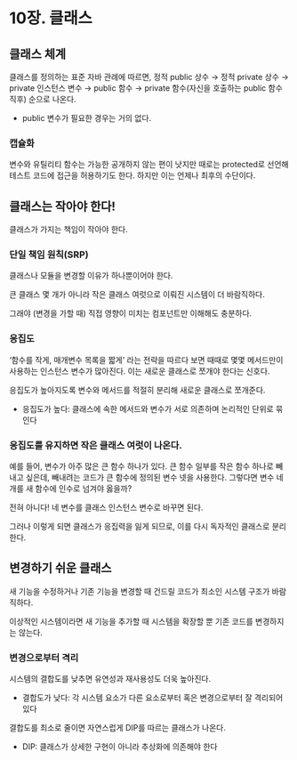 # 10장. 클래스

## 클래스 체계

클래스를 정의하는 표준 자바 관례에 따르면, 정적 public 상수 → 정적 private 상수 → private 인스턴스 변수 → public 함수 → private 함수(자신을 호출하는 public 함수 직후) 순으로 나온다.

- public 변수가 필요한 경우는 거의 없다.

### 캡슐화

변수와 유틸리티 함수는 가능한 공개하지 않는 편이 낫지만 때로는 protected로 선언해 테스트 코드에 접근을 허용하기도 한다. 하지만 이는 언제나 최후의 수단이다.

## 클래스는 작아야 한다!

클래스가 가지는 책임이 작아야 한다.

### 단일 책임 원칙(SRP)

클래스나 모듈을 변경할 이유가 하나뿐이어야 한다.

큰 클래스 몇 개가 아니라 작은 클래스 여럿으로 이뤄진 시스템이 더 바람직하다.

그래야 (변경을 가할 때) 직접 영향이 미치는 컴포넌트만 이해해도 충분하다.

### 응집도

‘함수를 작게, 매개변수 목록을 짧게’ 라는 전략을 따르다 보면 때때로 몇몇 메서드만이 사용하는 인스턴스 변수가 많아진다. 이는 새로운 클래스로 쪼개야 한다는 신호다.

응집도가 높아지도록 변수와 메서드를 적절히 분리해 새로운 클래스로 쪼개준다.

- 응집도가 높다: 클래스에 속한 메서드와 변수가 서로 의존하며 논리적인 단위로 묶인다

### 응집도를 유지하면 작은 클래스 여럿이 나온다.

예를 들어, 변수가 아주 많은 큰 함수 하나가 있다. 큰 함수 일부를 작은 함수 하나로 빼내고 싶은데, 빼내려는 코드가 큰 함수에 정의된 변수 넷을 사용한다. 그렇다면 변수 네 개를 새 함수에 인수로 넘겨야 옳을까?

전혀 아니다! 네 변수를 클래스 인스턴스 변수로 바꾸면 된다.

그러나 이렇게 되면 클래스가 응집력을 잃게 되므로, 이를 다시 독자적인 클래스로 분리한다.

## 변경하기 쉬운 클래스

새 기능을 수정하거나 기존 기능을 변경할 때 건드릴 코드가 최소인 시스템 구조가 바람직하다.

이상적인 시스템이라면 새 기능을 추가할 때 시스템을 확장할 뿐 기존 코드를 변경하지는 않는다.

### 변경으로부터 격리

시스템의 결합도를 낮추면 유연성과 재사용성도 더욱 높아진다.

- 결합도가 낮다: 각 시스템 요소가 다른 요소로부터 혹은 변경으로부터 잘 격리되어 있다

결합도를 최소로 줄이면 자연스럽게 DIP를 따르는 클래스가 나온다.

- DIP: 클래스가 상세한 구현이 아니라 추상화에 의존해야 한다